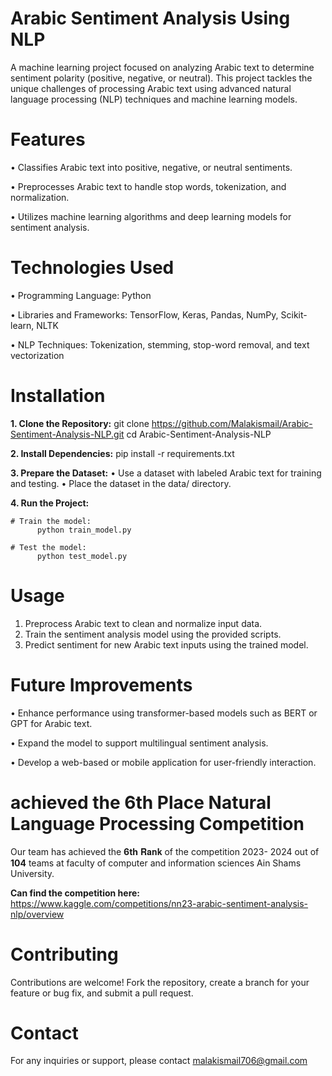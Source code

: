 # Arabic Sentiment Analysis Using NLP

  A machine learning project focused on analyzing Arabic text to determine sentiment polarity (positive, negative, or neutral). This project tackles the unique challenges of processing Arabic text using advanced natural language processing (NLP) techniques and machine learning models.



# Features

  •	Classifies Arabic text into positive, negative, or neutral sentiments.
  
  •	Preprocesses Arabic text to handle stop words, tokenization, and normalization.
  
  •	Utilizes machine learning algorithms and deep learning models for sentiment analysis.



# Technologies Used
  •	Programming Language: Python
  
  •	Libraries and Frameworks: TensorFlow, Keras, Pandas, NumPy, Scikit-learn, NLTK
  
  •	NLP Techniques: Tokenization, stemming, stop-word removal, and text vectorization



# Installation
  **1. Clone the Repository:**
    git clone https://github.com/Malakismail/Arabic-Sentiment-Analysis-NLP.git
    cd Arabic-Sentiment-Analysis-NLP

  **2. Install Dependencies:**
    pip install -r requirements.txt

  **3. Prepare the Dataset:**
   •	Use a dataset with labeled Arabic text for training and testing.
   •	Place the dataset in the data/ directory.

  **4. Run the Project:**
  
    # Train the model: 
          python train_model.py
          
    # Test the model:
          python test_model.py



# Usage
  1. Preprocess Arabic text to clean and normalize input data.
  2. Train the sentiment analysis model using the provided scripts.
  3. Predict sentiment for new Arabic text inputs using the trained model.



# Future Improvements
  •	Enhance performance using transformer-based models such as BERT or GPT for Arabic text.
  
  •	Expand the model to support multilingual sentiment analysis.
  
  •	Develop a web-based or mobile application for user-friendly interaction.



# achieved the **6th** Place Natural Language Processing Competition 
Our team has achieved the **6th** 𝐑𝐚𝐧𝐤 of the competition 
2023- 2024 out of **104** teams at faculty of computer and
information sciences Ain Shams University.
 
**Can find the competition here:** https://www.kaggle.com/competitions/nn23-arabic-sentiment-analysis-nlp/overview



# Contributing
Contributions are welcome! Fork the repository, create a branch for your feature or bug fix, and submit a pull request.



# Contact
For any inquiries or support, please contact malakismail706@gmail.com
